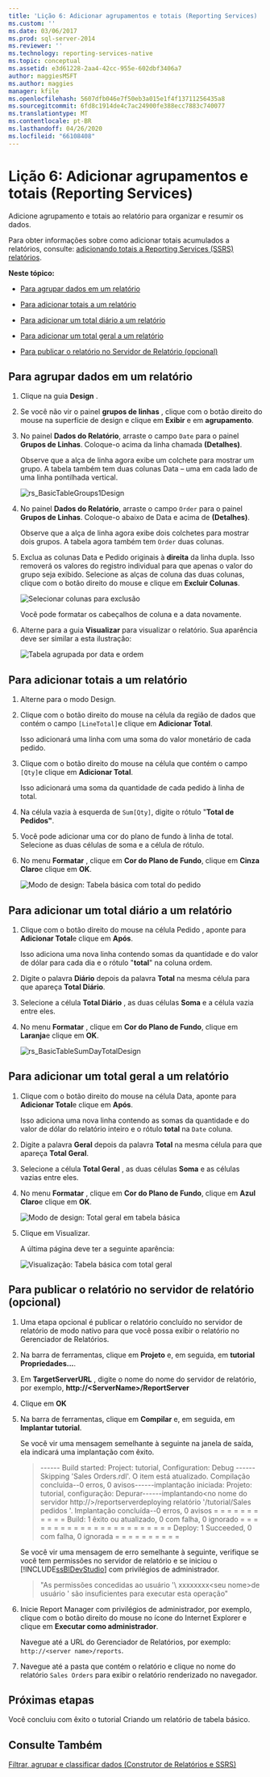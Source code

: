 ```yaml
---
title: 'Lição 6: Adicionar agrupamentos e totais (Reporting Services) | Microsoft Docs'
ms.custom: ''
ms.date: 03/06/2017
ms.prod: sql-server-2014
ms.reviewer: ''
ms.technology: reporting-services-native
ms.topic: conceptual
ms.assetid: e3d61228-2aa4-42cc-955e-602dbf3406a7
author: maggiesMSFT
ms.author: maggies
manager: kfile
ms.openlocfilehash: 5607dfb046e7f50eb3a015e1f4f13711256435a8
ms.sourcegitcommit: 6fd8c1914de4c7ac24900fe388ecc7883c740077
ms.translationtype: MT
ms.contentlocale: pt-BR
ms.lasthandoff: 04/26/2020
ms.locfileid: "66108408"
---
```

# <a name="lesson-6-adding-grouping-and-totals-reporting-services"></a>Lição 6: Adicionar agrupamentos e totais (Reporting Services)
  Adicione agrupamento e totais ao relatório para organizar e resumir os dados.  
  
 Para obter informações sobre como adicionar totais acumulados a relatórios, consulte: [adicionando totais a Reporting Services (SSRS) relatórios](https://www.tutorialgateway.org/add-total-and-subtotal-to-ssrs-report/).  
  
 **Neste tópico:**  
  
-   [Para agrupar dados em um relatório](#bkmk_groupdata)  
  
-   [Para adicionar totais a um relatório](#bkmk_addtotals)  
  
-   [Para adicionar um total diário a um relatório](#bkmk_adddailytotal)  
  
-   [Para adicionar um total geral a um relatório](#bkmk_addgrandtotal)  
  
-   [Para publicar o relatório no Servidor de Relatório (opcional)](#bkmk_publishreport)  
  
##  <a name="to-group-data-in-a-report"></a><a name="bkmk_groupdata"></a>Para agrupar dados em um relatório  
  
1.  Clique na guia **Design** .  
  
2.  Se você não vir o painel **grupos de linhas** , clique com o botão direito do mouse na superfície de design e clique em **Exibir** e em **agrupamento**.  
  
3.  No painel **Dados do Relatório**, arraste o campo `Date` para o painel **Grupos de Linhas**. Coloque-o acima da linha chamada **(Detalhes)**.  
  
     Observe que a alça de linha agora exibe um colchete para mostrar um grupo. A tabela também tem duas colunas Data – uma em cada lado de uma linha pontilhada vertical.  
  
     ![](../../2014/tutorials/media/rs-basictablegroups1design.gif "rs_BasicTableGroups1Design")  
  
4.  No painel **Dados do Relatório**, arraste o campo `Order` para o painel **Grupos de Linhas**. Coloque-o abaixo de Data e acima de **(Detalhes)**.  
  
     Observe que a alça de linha agora exibe dois colchetes para mostrar dois grupos. A tabela agora também tem `Order` duas colunas.  
  
5.  Exclua as colunas Data e Pedido originais à **direita** da linha dupla. Isso removerá os valores do registro individual para que apenas o valor do grupo seja exibido. Selecione as alças de coluna das duas colunas, clique com o botão direito do mouse e clique em **Excluir Colunas**.  
  
     ![Selecionar colunas para exclusão](../../2014/tutorials/media/rs-basictablegroupsdeletecols.gif "Selecionar colunas para exclusão")  
  
     Você pode formatar os cabeçalhos de coluna e a data novamente.  
  
6.  Alterne para a guia **Visualizar** para visualizar o relatório. Sua aparência deve ser similar a esta ilustração:  
  
     ![Tabela agrupada por data e ordem](../../2014/tutorials/media/rs-basictablegroupspreview.gif "Tabela agrupada por data e ordem")  
  
##  <a name="to-add-totals-to-a-report"></a><a name="bkmk_addtotals"></a>Para adicionar totais a um relatório  
  
1.  Alterne para o modo Design.  
  
2.  Clique com o botão direito do mouse na célula da região de dados que contém o campo `[LineTotal]`e clique em **Adicionar Total**.  
  
     Isso adicionará uma linha com uma soma do valor monetário de cada pedido.  
  
3.  Clique com o botão direito do mouse na célula que contém o campo `[Qty]`e clique em **Adicionar Total**.  
  
     Isso adicionará uma soma da quantidade de cada pedido à linha de total.  
  
4.  Na célula vazia à esquerda de `Sum[Qty]`, digite o rótulo "**Total de Pedidos"**.  
  
5.  Você pode adicionar uma cor do plano de fundo à linha de total. Selecione as duas células de soma e a célula de rótulo.  
  
6.  No menu **Formatar** , clique em **Cor do Plano de Fundo**, clique em **Cinza Claro**e clique em **OK**.  
  
     ![Modo de design: Tabela básica com total do pedido](../../2014/tutorials/media/rs-basictablesumlinetotaldesign.gif "Modo de design: Tabela básica com total do pedido")  
  
##  <a name="to-add-a-daily-total-to-a-report"></a><a name="bkmk_adddailytotal"></a>Para adicionar um total diário a um relatório  
  
1.  Clique com o botão direito do mouse na célula Pedido , aponte para **Adicionar Total**e clique em **Após**.  
  
     Isso adiciona uma nova linha contendo somas da quantidade e do valor de dólar para cada dia e o rótulo "**total**" na coluna ordem.  
  
2.  Digite o palavra **Diário** depois da palavra **Total** na mesma célula para que apareça **Total Diário**.  
  
3.  Selecione a célula **Total Diário** , as duas células **Soma** e a célula vazia entre eles.  
  
4.  No menu **Formatar** , clique em **Cor do Plano de Fundo**, clique em **Laranja**e clique em **OK**.  
  
     ![](../../2014/tutorials/media/rs-basictablesumdaytotaldesign.gif "rs_BasicTableSumDayTotalDesign")  
  
##  <a name="to-add-a-grand-total-to-a-report"></a><a name="bkmk_addgrandtotal"></a>Para adicionar um total geral a um relatório  
  
1.  Clique com o botão direito do mouse na célula Data, aponte para **Adicionar Total**e clique em **Após**.  
  
     Isso adiciona uma nova linha contendo as somas da quantidade e do valor de dólar do relatório inteiro e o rótulo **total** na `Date` coluna.  
  
2.  Digite a palavra **Geral** depois da palavra **Total** na mesma célula para que apareça **Total Geral**.  
  
3.  Selecione a célula **Total Geral** , as duas células **Soma** e as células vazias entre eles.  
  
4.  No menu **Formatar** , clique em **Cor do Plano de Fundo**, clique em **Azul Claro**e clique em **OK**.  
  
     ![Modo de design: Total geral em tabela básica](../../2014/tutorials/media/rs-basictablesumgrandtotaldesign.gif "Modo de design: Total geral em tabela básica")  
  
5.  Clique em Visualizar.  
  
     A última página deve ter a seguinte aparência:  
  
     ![Visualização: Tabela básica com total geral](../../2014/tutorials/media/rs-basictablesumgrandtotalpreview.gif "Visualização: Tabela básica com total geral")  
  
##  <a name="to-publish-the-report-to-the-report-server-optional"></a><a name="bkmk_publishreport"></a>Para publicar o relatório no servidor de relatório (opcional)  
  
1.  Uma etapa opcional é publicar o relatório concluído no servidor de relatório de modo nativo para que você possa exibir o relatório no Gerenciador de Relatórios.  
  
2.  Na barra de ferramentas, clique em **Projeto** e, em seguida, em **tutorial Propriedades...**.  
  
3.  Em **TargetServerURL** , digite o nome do nome do servidor de relatório, por exemplo, **http://\<ServerName>/ReportServer**  
  
4.  Clique em **OK**  
  
5.  Na barra de ferramentas, clique em **Compilar** e, em seguida, em **Implantar tutorial**.  
  
     Se você vir uma mensagem semelhante à seguinte na janela de saída, ela indicará uma implantação com êxito.  
  
    > ------ Build started: Project: tutorial, Configuration: Debug ------Skipping 'Sales Orders.rdl'. O item está atualizado. Compilação concluída--0 erros, 0 avisos------implantação iniciada: Projeto: tutorial, configuração: Depurar------implantando\<no nome do servidor http://>/reportserverdeploying relatório '/tutorial/Sales pedidos '. Implantação concluída--0 erros, 0 avisos = = = = = = = = = = = Build: 1 êxito ou atualizado, 0 com falha, 0 ignorado = = = = = = = = = = = = = = = = = = = = = = = Deploy: 1 Succeeded, 0 com falha, 0 ignorada = = = = = = = = = =  
  
     Se você vir uma mensagem de erro semelhante à seguinte, verifique se você tem permissões no servidor de relatório e se iniciou o [!INCLUDE[ssBIDevStudio](../includes/ssbidevstudio-md.md)] com privilégios de administrador.  
  
    > "As permissões concedidas ao usuário '\\ xxxxxxxx<seu nome\>de usuário ' são insuficientes para executar esta operação"  
  
6.  Inicie Report Manager com privilégios de administrador, por exemplo, clique com o botão direito do mouse no ícone do Internet Explorer e clique em **Executar como administrador**.  
  
     Navegue até a URL do Gerenciador de Relatórios, por exemplo: `http://<server name>/reports`.  
  
7.  Navegue até a pasta que contém o relatório e clique no nome do relatório `Sales Orders` para exibir o relatório renderizado no navegador.  
  
## <a name="next-steps"></a>Próximas etapas  
 Você concluiu com êxito o tutorial Criando um relatório de tabela básico.  
  
## <a name="see-also"></a>Consulte Também  
 [Filtrar, agrupar e classificar dados &#40;Construtor de Relatórios e SSRS&#41;](report-design/filter-group-and-sort-data-report-builder-and-ssrs.md)  
  
  
